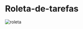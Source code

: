 # Roleta-de-tarefas

![roleta](https://user-images.githubusercontent.com/89424507/196204350-ff7069fd-4230-4a5c-a03a-a8d63718d554.jpg)
